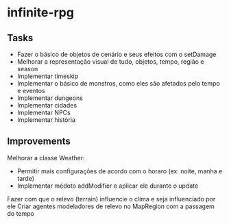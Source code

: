 # infinite-rpg

## Tasks

- Fazer o básico de objetos de cenário e seus efeitos com o setDamage
- Melhorar a representação visual de tudo, objetos, tempo, região e season
- Implementar timeskip
- Implementar o básico de monstros, como eles são afetados pelo tempo e eventos
- Implementar dungeons
- Implementar cidades
- Implementar NPCs
- Implementar história

## Improvements

Melhorar a classe Weather:

- Permitir mais configurações de acordo com o horaro (ex: noite, manha e tarde)
- Implementar médoto addModifier e aplicar ele durante o update

Fazer com que o relevo (terrain) influencie o clima e seja influenciado por ele
Criar agentes modeladores de relevo no MapRegion com a passagem do tempo
